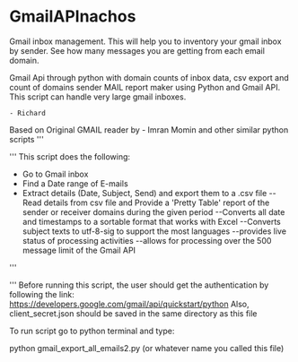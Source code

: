 # GmailAPInachos
Gmail inbox management.  This will help you to inventory your gmail inbox by sender.  See how many messages you are getting from each email domain.

Gmail Api through python with domain counts of inbox data, csv export and count of domains sender
MAIL report maker using Python and Gmail API.  This script can handle very large gmail inboxes.

    - Richard 

Based on Original GMAIL reader by 
    - Imran Momin and other similar python scripts
'''

'''
This script does the following:
- Go to Gmail inbox
- Find a Date range of E-mails
- Extract details (Date, Subject, Send) and export them to a .csv file
--Read details from csv file and Provide a 'Pretty Table' report of the sender or receiver domains during the given period
--Converts all date and timestamps to a sortable format that works with Excel
--Converts subject texts to utf-8-sig to support the most languages
--provides live status of processing activities
--allows for processing over the 500 message limit of the Gmail API 

'''

'''
Before running this script, the user should get the authentication by following
the link: https://developers.google.com/gmail/api/quickstart/python
Also, client_secret.json should be saved in the same directory as this file

To run script go to python terminal and type:

python gmail_export_all_emails2.py (or whatever name you called this file)
